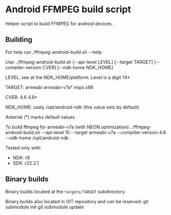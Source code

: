 Android FFMPEG build script
===========================

Helper script to build FFMPEG for android devices.


Building
--------

For help run
  ./ffmpeg-android-build.sh --help

Use: ./ffmpeg-android-build.sh [--api-level LEVEL] [--target TARGET] [--compiler-version CVER] [--ndk-home NDK_HOME]

  LEVEL: see at the NDK_HOME/platform. Level is a digit
    14*

  TARGET:
     armeabi
     armeabi-v7a*
     mips
     x86

  CVER:
    4.6
    4.8*

  NDK_HOME: usaly /opt/android-ndk (this value sets by default)

  Asterisk (*) marks default values


To build ffmpeg for armeabi-v7a (with NEON optimization):
  ./ffmpeg-android-build.sh --api-level 10 --target armeabi-v7a --compiller-version 4.8 --ndk-home /opt/android-ndk


Tested only with:
  - NDK: r9
  - SDK: r22.2.1


Binary builds
-------------

Binary builds located at the `targets/TARGET` subdirectory.

Binary builds also located in GIT repository and can be reseived:
    git submodule init
    git submodule update



